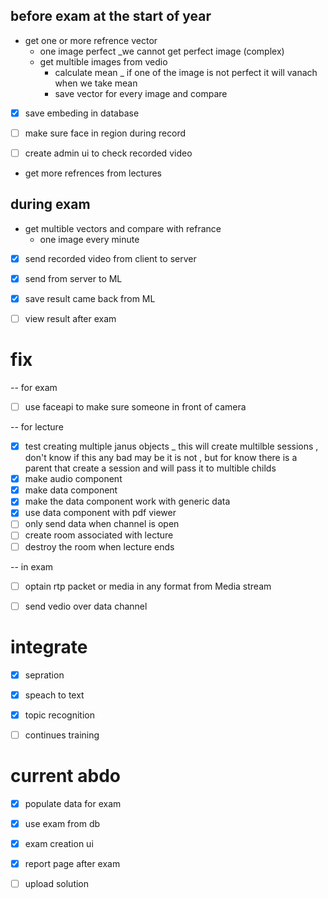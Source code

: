 ## before exam at the start of year
- get one or more refrence vector 
    * one image perfect _we cannot get perfect image (complex)
    * get multible images from vedio 
        - calculate mean _
            if one of the image is not perfect it will vanach when we take mean
        - save vector for every image and compare
- [x] save embeding in database
- [ ] make sure face in region during record

- [ ] create admin ui to check recorded video

- get more refrences from lectures

## during exam
- get multible vectors and compare with refrance
    * one image every minute
- [x] send recorded video from client to server
- [x] send from server to ML
- [x] save result came back from ML
- [ ] view result after exam




# fix 
-- for exam 
- [ ] use faceapi to make sure someone in front of camera


-- for lecture
- [x] test creating multiple janus objects _
    this will create multilble sessions , don't know if this any bad 
    may be it is not , but for know there is a parent that create a session and 
    will pass it to multible childs
- [x] make audio component 
- [x] make data component
- [x] make the data component work with generic data
- [x] use data component with pdf viewer
- [ ] only send data when channel is open
- [ ] create room associated with lecture
- [ ] destroy the room when lecture ends

-- in exam
- [ ] optain rtp packet or media in any format from Media stream
- [ ] send vedio over data channel


# integrate
- [x] sepration
- [x] speach to text
- [x] topic recognition
- [ ] continues training


# current abdo
- [x] populate data for exam
- [x] use exam from db
- [x] exam creation ui
- [x] report page after exam


- [ ] upload solution